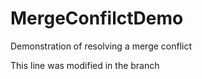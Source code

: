 # MergeConfilctDemo
Demonstration of resolving a merge conflict


This line was modified in the branch
